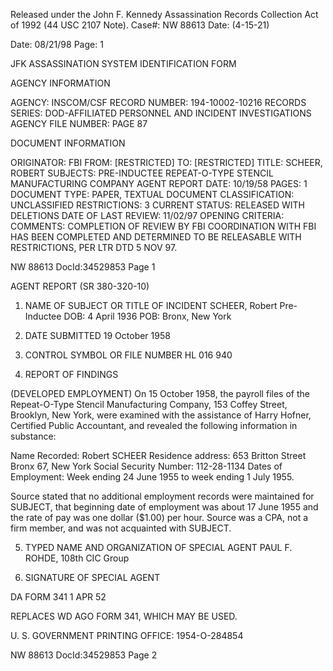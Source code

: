 Released under the John F. Kennedy
Assassination Records Collection Act of
1992 (44 USC 2107 Note). Case#: NW 88613
Date: (4-15-21)

Date: 08/21/98
Page: 1

JFK ASSASSINATION SYSTEM
IDENTIFICATION FORM

AGENCY INFORMATION

AGENCY: INSCOM/CSF
RECORD NUMBER: 194-10002-10216
RECORDS SERIES: DOD-AFFILIATED PERSONNEL AND INCIDENT INVESTIGATIONS
AGENCY FILE NUMBER: PAGE 87

DOCUMENT INFORMATION

ORIGINATOR: FBI
FROM: [RESTRICTED]
TO: [RESTRICTED]
TITLE: SCHEER, ROBERT
SUBJECTS: PRE-INDUCTEE
REPEAT-O-TYPE STENCIL MANUFACTURING COMPANY
AGENT REPORT
DATE: 10/19/58
PAGES: 1
DOCUMENT TYPE: PAPER, TEXTUAL DOCUMENT
CLASSIFICATION: UNCLASSIFIED
RESTRICTIONS: 3
CURRENT STATUS: RELEASED WITH DELETIONS
DATE OF LAST REVIEW: 11/02/97
OPENING CRITERIA:
COMMENTS: COMPLETION OF REVIEW BY FBI
COORDINATION WITH FBI HAS BEEN COMPLETED AND
DETERMINED TO BE RELEASABLE WITH RESTRICTIONS, PER LTR
DTD 5 NOV 97.

NW 88613 DocId:34529853 Page 1

AGENT REPORT
(SR 380-320-10)

1. NAME OF SUBJECT OR TITLE OF INCIDENT
SCHEER, Robert
Pre-Inductee
DOB: 4 April 1936
POB: Bronx, New York

2. DATE SUBMITTED
19 October 1958

3. CONTROL SYMBOL OR FILE NUMBER
HL 016 940

4. REPORT OF FINDINGS

(DEVELOPED EMPLOYMENT) On 15 October 1958, the payroll files of the
Repeat-O-Type Stencil Manufacturing Company, 153 Coffey Street, Brooklyn,
New York, were examined with the assistance of Harry Hofner, Certified Public
Accountant, and revealed the following information in substance:

Name Recorded: Robert SCHEER
Residence address: 653 Britton Street
Bronx 67, New York
Social Security Number: 112-28-1134
Dates of Employment: Week ending 24 June 1955 to week
ending 1 July 1955.

Source stated that no additional employment records were maintained
for SUBJECT, that beginning date of employment was about 17 June 1955 and
the rate of pay was one dollar ($1.00) per hour. Source was a CPA, not a
firm member, and was not acquainted with SUBJECT.

5. TYPED NAME AND ORGANIZATION OF SPECIAL AGENT
PAUL F. ROHDE, 108th CIC Group

6. SIGNATURE OF SPECIAL AGENT

DA FORM 341
1 APR 52

REPLACES WD AGO FORM 341, WHICH MAY BE USED.

U. S. GOVERNMENT PRINTING OFFICE: 1954-O-284854

NW 88613 DocId:34529853 Page 2
